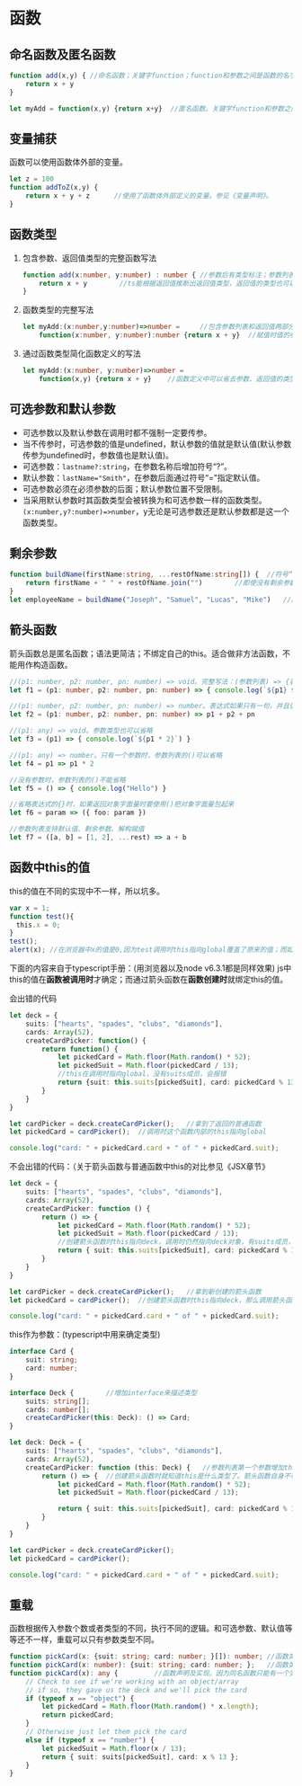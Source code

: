 # 函数

## 命名函数及匿名函数

```ts
function add(x,y) { //命名函数；关键字function；function和参数之间是函数的名字
    return x + y
}

let myAdd = function(x,y) {return x+y}  //匿名函数。关键字function和参数之间没有函数名字。
```

## 变量捕获

函数可以使用函数体外部的变量。

```ts
let z = 100
function addToZ(x,y) {
    return x + y + z      //使用了函数体外部定义的变量。参见《变量声明》。
}
```

## 函数类型

1. 包含参数、返回值类型的完整函数写法
    ```ts
    function add(x:number, y:number) : number { //参数后有类型标注；参数列表后有返回值类型标注
        return x + y        //ts能根据返回值推断出返回值类型，返回值的类型也可以省略不写
    }
    ```
1. 函数类型的完整写法
    ```ts
    let myAdd:(x:number,y:number)=>number =     //包含参数列表和返回值两部分；通过=>来连接；参数类型不能省略，否则会被推断为any；如果没返回值，那么要明确指定为void
        function(x:number, y:number):number {return x + y}  //赋值时值的参数名称可以和类型中的不一样
    ```
1. 通过函数类型简化函数定义的写法
    ```ts
    let myAdd:(x:number, y:number)=>number =
        function(x,y) {return x + y}    //函数定义中可以省去参数、返回值的类型，这些信息可以从函数类型中推断出来。
    ```

## 可选参数和默认参数

* 可选参数以及默认参数在调用时都不强制一定要传参。
* 当不传参时，可选参数的值是undefined，默认参数的值就是默认值(默认参数传参为undefined时，参数值也是默认值)。
* 可选参数：`lastname?:string`，在参数名称后增加符号“?”。
* 默认参数：`lastName="Smith"`，在参数后面通过符号“=”指定默认值。
* 可选参数必须在必须参数的后面；默认参数位置不受限制。
* 当采用默认参数时其函数类型会被转换为和可选参数一样的函数类型。`(x:number,y?:number)=>number`，y无论是可选参数还是默认参数都是这一个函数类型。

## 剩余参数

```ts
function buildName(firstName:string, ...restOfName:string[]) {  //符号“...”加上存储剩余参数的数组名；在函数类型定义中也是这种写法
    return firstName + " " + restOfName.join("")        //即使没有剩余参数，这个数组也会创建，其长度为0
}
let employeeName = buildName("Joseph", "Samuel", "Lucas", "Mike")   //后面的三个参数都会存到数组restOfName中
```

## 箭头函数

箭头函数总是匿名函数；语法更简洁；不绑定自己的this。适合做非方法函数，不能用作构造函数。

```ts
//(p1: number, p2: number, pn: number) => void。完整写法：(参数列表) => {表达式}。
let f1 = (p1: number, p2: number, pn: number) => { console.log(`${p1} ${p2} ${pn}`) }

//(p1: number, p2: number, pn: number) => number。表达式如果只有一句，并且值就是返回值，那么表达式的{}可以省略
let f2 = (p1: number, p2: number, pn: number) => p1 + p2 + pn

//(p1: any) => void。参数类型也可以省略
let f3 = (p1) => { console.log(`${p1 * 2}`) }

//(p1: any) => number。只有一个参数时，参数列表的()可以省略
let f4 = p1 => p1 * 2

//没有参数时，参数列表的()不能省略
let f5 = () => { console.log("Hello") }

//省略表达式的{}时，如果返回对象字面量时要使用()把对象字面量包起来
let f6 = param => ({ foo: param })

//参数列表支持默认值、剩余参数、解构赋值
let f7 = ([a, b] = [1, 2], ...rest) => a + b
```

## 函数中this的值

this的值在不同的实现中不一样，所以坑多。

```js
var x = 1;
function test(){
　this.x = 0;
}
test();
alert(x); //在浏览器中x的值是0,因为test调用时this指向global覆盖了原来的值；而如果用node v6.3.1运行则x的值仍然是1，应该是this指向了function自己的this。
```

下面的内容来自于typescript手册：(用浏览器以及node v6.3.1都是同样效果)
js中this的值在**函数被调用时**才确定；而通过箭头函数在**函数创建时**就绑定this的值。

会出错的代码

```ts
let deck = {
    suits: ["hearts", "spades", "clubs", "diamonds"],
    cards: Array(52),
    createCardPicker: function() {
        return function() {
            let pickedCard = Math.floor(Math.random() * 52);
            let pickedSuit = Math.floor(pickedCard / 13);
            //this在调用时指向global，没有suits成员，会报错
            return {suit: this.suits[pickedSuit], card: pickedCard % 13};
        }
    }
}

let cardPicker = deck.createCardPicker();   //拿到了返回的普通函数
let pickedCard = cardPicker();  //调用时这个函数内部的this指向global

console.log("card: " + pickedCard.card + " of " + pickedCard.suit);
```

不会出错的代码：（关于箭头函数与普通函数中this的对比参见《JSX章节》

```ts
let deck = {
    suits: ["hearts", "spades", "clubs", "diamonds"],
    cards: Array(52),
    createCardPicker: function () {
        return () => {
            let pickedCard = Math.floor(Math.random() * 52);
            let pickedSuit = Math.floor(pickedCard / 13);
            //创建箭头函数时this指向deck，调用时仍然指向deck对象，有suits成员，所以不会出错。this此时为any类型。
            return { suit: this.suits[pickedSuit], card: pickedCard % 13 };
        }
    }
}

let cardPicker = deck.createCardPicker();   //拿到新创建的箭头函数
let pickedCard = cardPicker();  //创建箭头函数时this指向deck，那么调用箭头函数时仍然指向deck

console.log("card: " + pickedCard.card + " of " + pickedCard.suit);
```

this作为参数：(typescript中用来确定类型)

```ts
interface Card {
    suit: string;
    card: number;
}

interface Deck {        //增加interface来描述类型
    suits: string[];
    cards: number[];
    createCardPicker(this: Deck): () => Card;
}

let deck: Deck = {
    suits: ["hearts", "spades", "clubs", "diamonds"],
    cards: Array(52),
    createCardPicker: function (this: Deck) {   //参数列表第一个参数增加this以及其类型
        return () => {  //创建箭头函数时就知道this是什么类型了。箭头函数自身不带this，用的是创建时的上下文。
            let pickedCard = Math.floor(Math.random() * 52);
            let pickedSuit = Math.floor(pickedCard / 13);

            return { suit: this.suits[pickedSuit], card: pickedCard % 13 };
        }
    }
}

let cardPicker = deck.createCardPicker();
let pickedCard = cardPicker();

console.log("card: " + pickedCard.card + " of " + pickedCard.suit);
```

## 重载

函数根据传入参数个数或者类型的不同，执行不同的逻辑。和可选参数、默认值等等还不一样，重载可以只有参数类型不同。

```ts
function pickCard(x: {suit: string; card: number; }[]): number; //函数类型声明
function pickCard(x: number): {suit: string; card: number; };   //函数类型声明
function pickCard(x): any {         //函数声明及实现。因为同名函数只能有一个实现，所以重载函数的所有逻辑只能放在一个函数体内
    // Check to see if we're working with an object/array
    // if so, they gave us the deck and we'll pick the card
    if (typeof x == "object") {
        let pickedCard = Math.floor(Math.random() * x.length);
        return pickedCard;
    }
    // Otherwise just let them pick the card
    else if (typeof x == "number") {
        let pickedSuit = Math.floor(x / 13);
        return { suit: suits[pickedSuit], card: x % 13 };
    }
}
```
